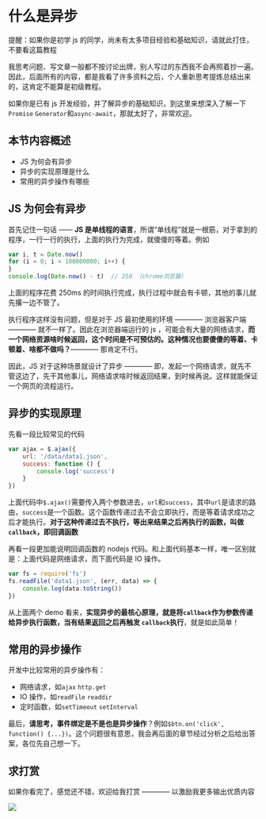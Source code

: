 # 什么是异步

提醒：如果你是初学 js 的同学，尚未有太多项目经验和基础知识，请就此打住，不要看这篇教程

我思考问题、写文章一般都不按讨论出牌，别人写过的东西我不会再照着抄一遍。因此，后面所有的内容，都是我看了许多资料之后，个人重新思考提炼总结出来的，这肯定不能算是初级教程。

如果你是已有 js 开发经验，并了解异步的基础知识，到这里来想深入了解一下`Promise` `Generator`和`async-await`，那就太好了，非常欢迎。



## 本节内容概述

- JS 为何会有异步
- 异步的实现原理是什么
- 常用的异步操作有哪些

## JS 为何会有异步

首先记住一句话 —— **JS 是单线程的语言**，所谓“单线程”就是一根筋，对于拿到的程序，一行一行的执行，上面的执行为完成，就傻傻的等着。例如

```javascript
var i, t = Date.now()
for (i = 0; i < 100000000; i++) {
}
console.log(Date.now() - t)  // 250 （chrome浏览器）
```

上面的程序花费 250ms 的时间执行完成，执行过程中就会有卡顿，其他的事儿就先撂一边不管了。

执行程序这样没有问题，但是对于 JS 最初使用的环境 ———— 浏览器客户端 ———— 就不一样了。因此在浏览器端运行的 js ，可能会有大量的网络请求，**而一个网络资源啥时候返回，这个时间是不可预估的。这种情况也要傻傻的等着、卡顿着、啥都不做吗？**———— 那肯定不行。

因此，JS 对于这种场景就设计了异步 ———— 即，发起一个网络请求，就先不管这边了，先干其他事儿，网络请求啥时候返回结果，到时候再说。这样就能保证一个网页的流程运行。


## 异步的实现原理

先看一段比较常见的代码

```javascript
var ajax = $.ajax({
    url: '/data/data1.json',
    success: function () {
        console.log('success')
    }
})
```

上面代码中`$.ajax()`需要传入两个参数进去，`url`和`success`，其中`url`是请求的路由，`success`是一个函数。这个函数传递过去不会立即执行，而是等着请求成功之后才能执行。**对于这种传递过去不执行，等出来结果之后再执行的函数，叫做`callback`，即回调函数**

再看一段更加能说明回调函数的 nodejs 代码。和上面代码基本一样，唯一区别就是：上面代码是网络请求，而下面代码是 IO 操作。

```javascript
var fs = require('fs')
fs.readFile('data1.json', (err, data) => {
    console.log(data.toString())
})
```

从上面两个 demo 看来，**实现异步的最核心原理，就是将`callback`作为参数传递给异步执行函数，当有结果返回之后再触发 `callback`执行**，就是如此简单！


## 常用的异步操作

开发中比较常用的异步操作有：

- 网络请求，如`ajax` `http.get`
- IO 操作，如`readFile` `readdir`
- 定时函数，如`setTimeout` `setInterval`

最后，**请思考，事件绑定是不是也是异步操作**？例如`$btn.on('click', function() {...})`。这个问题很有意思，我会再后面的章节经过分析之后给出答案，各位先自己想一下。

## 求打赏

如果你看完了，感觉还不错，欢迎给我打赏 ———— 以激励我更多输出优质内容

![](http://images2015.cnblogs.com/blog/138012/201702/138012-20170228112237798-1507196643.png)


